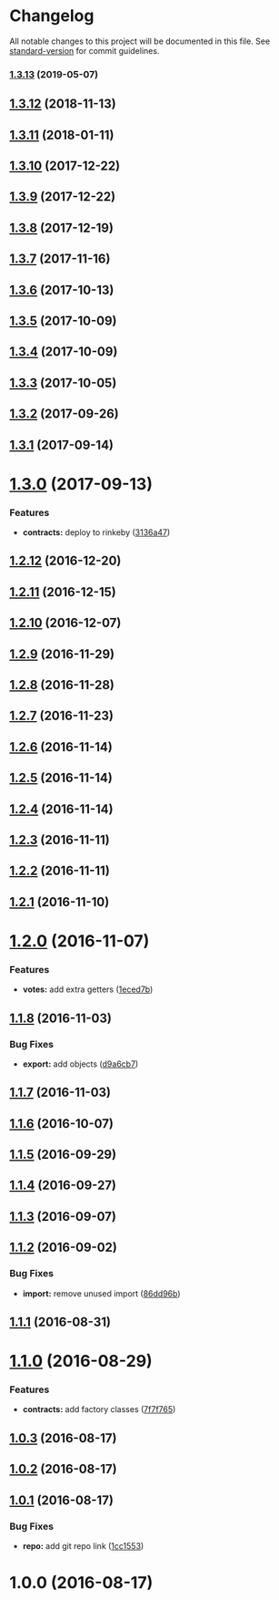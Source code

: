 # Changelog

All notable changes to this project will be documented in this file. See [standard-version](https://github.com/conventional-changelog/standard-version) for commit guidelines.

### [1.3.13](https://github.com/AkashaProject/contracts.js/compare/v1.3.12...v1.3.13) (2019-05-07)



<a name="1.3.12"></a>
## [1.3.12](https://github.com/AkashaProject/contracts.js/compare/v1.3.11...v1.3.12) (2018-11-13)



<a name="1.3.11"></a>
## [1.3.11](https://github.com/AkashaProject/contracts.js/compare/v1.3.10...v1.3.11) (2018-01-11)



<a name="1.3.10"></a>
## [1.3.10](https://github.com/AkashaProject/contracts.js/compare/v1.3.9...v1.3.10) (2017-12-22)



<a name="1.3.9"></a>
## [1.3.9](https://github.com/AkashaProject/contracts.js/compare/v1.3.8...v1.3.9) (2017-12-22)



<a name="1.3.8"></a>
## [1.3.8](https://github.com/AkashaProject/contracts.js/compare/v1.3.7...v1.3.8) (2017-12-19)



<a name="1.3.7"></a>
## [1.3.7](https://github.com/AkashaProject/contracts.js/compare/v1.3.6...v1.3.7) (2017-11-16)



<a name="1.3.6"></a>
## [1.3.6](https://github.com/AkashaProject/contracts.js/compare/v1.3.5...v1.3.6) (2017-10-13)



<a name="1.3.5"></a>
## [1.3.5](https://github.com/AkashaProject/contracts.js/compare/v1.3.4...v1.3.5) (2017-10-09)



<a name="1.3.4"></a>
## [1.3.4](https://github.com/AkashaProject/contracts.js/compare/v1.3.3...v1.3.4) (2017-10-09)



<a name="1.3.3"></a>
## [1.3.3](https://github.com/AkashaProject/contracts.js/compare/v1.3.2...v1.3.3) (2017-10-05)



<a name="1.3.2"></a>
## [1.3.2](https://github.com/AkashaProject/contracts.js/compare/v1.3.1...v1.3.2) (2017-09-26)



<a name="1.3.1"></a>
## [1.3.1](https://github.com/AkashaProject/contracts.js/compare/v1.3.0...v1.3.1) (2017-09-14)



<a name="1.3.0"></a>
# [1.3.0](https://github.com/AkashaProject/contracts.js/compare/v1.2.12...v1.3.0) (2017-09-13)


### Features

* **contracts:** deploy to rinkeby ([3136a47](https://github.com/AkashaProject/contracts.js/commit/3136a47))



<a name="1.2.12"></a>
## [1.2.12](https://github.com/AkashaProject/contracts.js/compare/v1.2.11...v1.2.12) (2016-12-20)



<a name="1.2.11"></a>
## [1.2.11](https://github.com/AkashaProject/contracts.js/compare/v1.2.10...v1.2.11) (2016-12-15)



<a name="1.2.10"></a>
## [1.2.10](https://github.com/AkashaProject/contracts.js/compare/v1.2.9...v1.2.10) (2016-12-07)



<a name="1.2.9"></a>
## [1.2.9](https://github.com/AkashaProject/contracts.js/compare/v1.2.8...v1.2.9) (2016-11-29)



<a name="1.2.8"></a>
## [1.2.8](https://github.com/AkashaProject/contracts.js/compare/v1.2.7...v1.2.8) (2016-11-28)



<a name="1.2.7"></a>
## [1.2.7](https://github.com/AkashaProject/contracts.js/compare/v1.2.6...v1.2.7) (2016-11-23)



<a name="1.2.6"></a>
## [1.2.6](https://github.com/AkashaProject/contracts.js/compare/v1.2.5...v1.2.6) (2016-11-14)



<a name="1.2.5"></a>
## [1.2.5](https://github.com/AkashaProject/contracts.js/compare/v1.2.4...v1.2.5) (2016-11-14)



<a name="1.2.4"></a>
## [1.2.4](https://github.com/AkashaProject/contracts.js/compare/v1.2.3...v1.2.4) (2016-11-14)



<a name="1.2.3"></a>
## [1.2.3](https://github.com/AkashaProject/contracts.js/compare/v1.2.2...v1.2.3) (2016-11-11)



<a name="1.2.2"></a>
## [1.2.2](https://github.com/AkashaProject/contracts.js/compare/v1.2.1...v1.2.2) (2016-11-11)



<a name="1.2.1"></a>
## [1.2.1](https://github.com/AkashaProject/contracts.js/compare/v1.2.0...v1.2.1) (2016-11-10)



<a name="1.2.0"></a>
# [1.2.0](https://github.com/AkashaProject/contracts.js/compare/v1.1.8...v1.2.0) (2016-11-07)


### Features

* **votes:** add extra getters ([1eced7b](https://github.com/AkashaProject/contracts.js/commit/1eced7b))



<a name="1.1.8"></a>
## [1.1.8](https://github.com/AkashaProject/contracts.js/compare/v1.1.7...v1.1.8) (2016-11-03)


### Bug Fixes

* **export:** add objects ([d9a6cb7](https://github.com/AkashaProject/contracts.js/commit/d9a6cb7))



<a name="1.1.7"></a>
## [1.1.7](https://github.com/AkashaProject/contracts.js/compare/v1.1.6...v1.1.7) (2016-11-03)



<a name="1.1.6"></a>
## [1.1.6](https://github.com/AkashaProject/contracts.js/compare/v1.1.5...v1.1.6) (2016-10-07)



<a name="1.1.5"></a>
## [1.1.5](https://github.com/AkashaProject/contracts.js/compare/v1.1.4...v1.1.5) (2016-09-29)



<a name="1.1.4"></a>
## [1.1.4](https://github.com/AkashaProject/contracts.js/compare/v1.1.3...v1.1.4) (2016-09-27)



<a name="1.1.3"></a>
## [1.1.3](https://github.com/AkashaProject/contracts.js/compare/v1.1.2...v1.1.3) (2016-09-07)



<a name="1.1.2"></a>
## [1.1.2](https://github.com/AkashaProject/contracts.js/compare/v1.1.1...v1.1.2) (2016-09-02)


### Bug Fixes

* **import:** remove unused import ([86dd96b](https://github.com/AkashaProject/contracts.js/commit/86dd96b))



<a name="1.1.1"></a>
## [1.1.1](https://github.com/AkashaProject/contracts.js/compare/v1.1.0...v1.1.1) (2016-08-31)



<a name="1.1.0"></a>
# [1.1.0](https://github.com/AkashaProject/contracts.js/compare/v1.0.3...v1.1.0) (2016-08-29)


### Features

* **contracts:** add factory classes ([7f7f765](https://github.com/AkashaProject/contracts.js/commit/7f7f765))



<a name="1.0.3"></a>
## [1.0.3](https://github.com/AkashaProject/contracts.js/compare/v1.0.2...v1.0.3) (2016-08-17)



<a name="1.0.2"></a>
## [1.0.2](https://github.com/AkashaProject/contracts.js/compare/v1.0.1...v1.0.2) (2016-08-17)



<a name="1.0.1"></a>
## [1.0.1](https://github.com/AkashaProject/contracts.js/compare/v1.0.0...v1.0.1) (2016-08-17)


### Bug Fixes

* **repo:** add git repo link ([1cc1553](https://github.com/AkashaProject/contracts.js/commit/1cc1553))



<a name="1.0.0"></a>
# 1.0.0 (2016-08-17)
